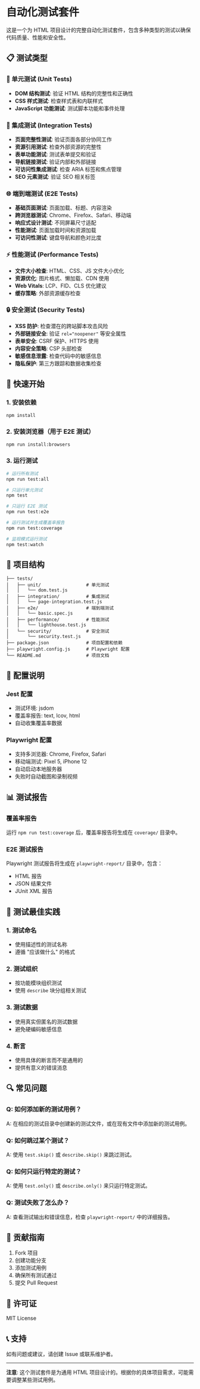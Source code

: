 # 自动化测试套件

这是一个为 HTML 项目设计的完整自动化测试套件，包含多种类型的测试以确保代码质量、性能和安全性。

## 📋 测试类型

### 🔧 单元测试 (Unit Tests)
- **DOM 结构测试**: 验证 HTML 结构的完整性和正确性
- **CSS 样式测试**: 检查样式表和内联样式
- **JavaScript 功能测试**: 测试脚本功能和事件处理

### 🔗 集成测试 (Integration Tests)
- **页面完整性测试**: 验证页面各部分协同工作
- **资源引用测试**: 检查外部资源的完整性
- **表单功能测试**: 测试表单提交和验证
- **导航链接测试**: 验证内部和外部链接
- **可访问性集成测试**: 检查 ARIA 标签和焦点管理
- **SEO 元素测试**: 验证 SEO 相关标签

### 🌐 端到端测试 (E2E Tests)
- **基础页面测试**: 页面加载、标题、内容渲染
- **跨浏览器测试**: Chrome、Firefox、Safari、移动端
- **响应式设计测试**: 不同屏幕尺寸适配
- **性能测试**: 页面加载时间和资源加载
- **可访问性测试**: 键盘导航和颜色对比度

### ⚡ 性能测试 (Performance Tests)
- **文件大小检查**: HTML、CSS、JS 文件大小优化
- **资源优化**: 图片格式、懒加载、CDN 使用
- **Web Vitals**: LCP、FID、CLS 优化建议
- **缓存策略**: 外部资源缓存检查

### 🔒 安全测试 (Security Tests)
- **XSS 防护**: 检查潜在的跨站脚本攻击风险
- **外部链接安全**: 验证 `rel="noopener"` 等安全属性
- **表单安全**: CSRF 保护、HTTPS 使用
- **内容安全策略**: CSP 头部检查
- **敏感信息泄露**: 检查代码中的敏感信息
- **隐私保护**: 第三方跟踪和数据收集检查

## 🚀 快速开始

### 1. 安装依赖

```bash
npm install
```

### 2. 安装浏览器（用于 E2E 测试）

```bash
npm run install:browsers
```

### 3. 运行测试

```bash
# 运行所有测试
npm run test:all

# 只运行单元测试
npm test

# 只运行 E2E 测试
npm run test:e2e

# 运行测试并生成覆盖率报告
npm run test:coverage

# 监视模式运行测试
npm test:watch
```

## 📁 项目结构

```
├── tests/
│   ├── unit/                 # 单元测试
│   │   └── dom.test.js
│   ├── integration/          # 集成测试
│   │   └── page-integration.test.js
│   ├── e2e/                  # 端到端测试
│   │   └── basic.spec.js
│   ├── performance/          # 性能测试
│   │   └── lighthouse.test.js
│   └── security/             # 安全测试
│       └── security.test.js
├── package.json              # 项目配置和依赖
├── playwright.config.js      # Playwright 配置
└── README.md                 # 项目文档
```

## 🔧 配置说明

### Jest 配置
- 测试环境: jsdom
- 覆盖率报告: text, lcov, html
- 自动收集覆盖率数据

### Playwright 配置
- 支持多浏览器: Chrome, Firefox, Safari
- 移动端测试: Pixel 5, iPhone 12
- 自动启动本地服务器
- 失败时自动截图和录制视频

## 📊 测试报告

### 覆盖率报告
运行 `npm run test:coverage` 后，覆盖率报告将生成在 `coverage/` 目录中。

### E2E 测试报告
Playwright 测试报告将生成在 `playwright-report/` 目录中，包含：
- HTML 报告
- JSON 结果文件
- JUnit XML 报告

## 🎯 测试最佳实践

### 1. 测试命名
- 使用描述性的测试名称
- 遵循 "应该做什么" 的格式

### 2. 测试组织
- 按功能模块组织测试
- 使用 `describe` 块分组相关测试

### 3. 测试数据
- 使用真实但匿名的测试数据
- 避免硬编码敏感信息

### 4. 断言
- 使用具体的断言而不是通用的
- 提供有意义的错误消息

## 🔍 常见问题

### Q: 如何添加新的测试用例？
A: 在相应的测试目录中创建新的测试文件，或在现有文件中添加新的测试用例。

### Q: 如何跳过某个测试？
A: 使用 `test.skip()` 或 `describe.skip()` 来跳过测试。

### Q: 如何只运行特定的测试？
A: 使用 `test.only()` 或 `describe.only()` 来只运行特定测试。

### Q: 测试失败了怎么办？
A: 查看测试输出和错误信息，检查 `playwright-report/` 中的详细报告。

## 🤝 贡献指南

1. Fork 项目
2. 创建功能分支
3. 添加测试用例
4. 确保所有测试通过
5. 提交 Pull Request

## 📝 许可证

MIT License

## 📞 支持

如有问题或建议，请创建 Issue 或联系维护者。

---

**注意**: 这个测试套件是为通用 HTML 项目设计的。根据你的具体项目需求，可能需要调整某些测试用例。